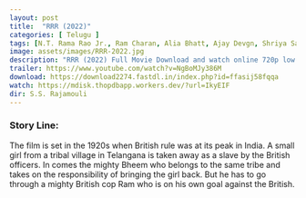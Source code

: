 ```yaml
---
layout: post
title:  "RRR (2022)"
categories: [ Telugu ]
tags: [N.T. Rama Rao Jr., Ram Charan, Alia Bhatt, Ajay Devgn, Shriya Saran]
image: assets/images/RRR-2022.jpg
description: "RRR (2022) Full Movie Download and watch online 720p low file size 500 mb."
trailer: https://www.youtube.com/watch?v=NgBoMJy386M
download: https://download2274.fastdl.in/index.php?id=ffasij58fqqa
watch: https://mdisk.thopdbapp.workers.dev/?url=IkyEIF
dir: S.S. Rajamouli
---
```


### Story Line:
The film is set in the 1920s when British rule was at its peak in India. A small girl from a tribal village in Telangana is taken away as a slave by the British officers. In comes the mighty Bheem who belongs to the same tribe and takes on the responsibility of bringing the girl back. But he has to go through a mighty British cop Ram who is on his own goal against the British.





